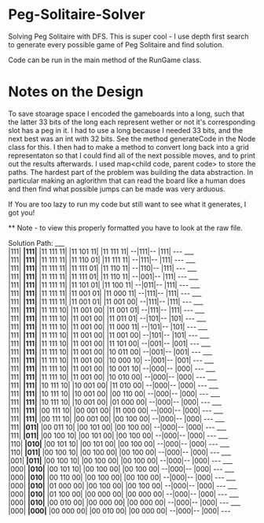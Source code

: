 # Peg-Solitaire-Solver
Solving Peg Solitaire with DFS. This is super cool - I use depth first search to generate every possible game of Peg Solitaire and find solution.

Code can be run in the main method of the RunGame class.

# Notes on the Design
To save stoarage space I encoded the gameboards into a long, such that the latter 33 bits of the long each represent wether or not it's corresponding slot has a peg in it. I had to use a long because I needed 33 bits, and the next best was an int with 32 bits. See the method generateCode in the Node class for this. I then had to make a method to convert long back into a grid representaton so that I could find all of the next possible moves, and to print out the results afterwards. I used map<child code, parent code> to store the paths. The hardest part of the problem was building the data abstraction. In particular making an aglorithm that can read the board like a human does and then find what possible jumps can be made was very arduous.



If You are too lazy to run my code but still want to see what it generates, I got you!

** Note - to view this properly formatted you have to look at the raw file.

Solution Path: 
    ___    
   |111|
 __|111|__
|11 111 11|
|11 101 11|
|11 111 11|
 --|111|--
   |111|
    ---
    ___    
   |111|
 __|111|__
|11 111 11|
|11 110 01|
|11 111 11|
 --|111|--
   |111|
    ---
    ___    
   |111|
 __|111|__
|11 111 11|
|11 111 01|
|11 110 11|
 --|110|--
   |111|
    ---
    ___    
   |111|
 __|111|__
|11 111 11|
|11 111 01|
|11 110 11|
 --|001|--
   |111|
    ---
    ___    
   |111|
 __|111|__
|11 111 11|
|11 101 01|
|11 100 11|
 --|011|--
   |111|
    ---
    ___    
   |111|
 __|111|__
|11 111 11|
|11 001 01|
|11 000 11|
 --|111|--
   |111|
    ---
    ___    
   |111|
 __|111|__
|11 111 11|
|11 001 01|
|11 001 00|
 --|111|--
   |111|
    ---
    ___    
   |111|
 __|111|__
|11 111 10|
|11 001 00|
|11 001 01|
 --|111|--
   |111|
    ---
    ___    
   |111|
 __|111|__
|11 111 10|
|11 001 00|
|11 011 01|
 --|101|--
   |101|
    ---
    ___    
   |111|
 __|111|__
|11 111 10|
|11 001 00|
|11 000 11|
 --|101|--
   |101|
    ---
    ___    
   |111|
 __|111|__
|11 111 10|
|11 001 00|
|11 001 00|
 --|101|--
   |101|
    ---
    ___    
   |111|
 __|111|__
|11 111 10|
|11 001 00|
|11 101 00|
 --|001|--
   |001|
    ---
    ___    
   |111|
 __|111|__
|11 111 10|
|11 001 00|
|10 011 00|
 --|001|--
   |001|
    ---
    ___    
   |111|
 __|111|__
|11 111 10|
|11 001 00|
|10 000 10|
 --|001|--
   |001|
    ---
    ___    
   |111|
 __|111|__
|11 111 10|
|11 001 00|
|10 001 10|
 --|000|--
   |000|
    ---
    ___    
   |111|
 __|111|__
|11 111 10|
|11 001 00|
|10 010 00|
 --|000|--
   |000|
    ---
    ___    
   |111|
 __|111|__
|10 111 10|
|10 001 00|
|11 010 00|
 --|000|--
   |000|
    ---
    ___    
   |111|
 __|111|__
|10 111 10|
|10 001 00|
|00 110 00|
 --|000|--
   |000|
    ---
    ___    
   |111|
 __|111|__
|10 111 10|
|10 001 00|
|01 000 00|
 --|000|--
   |000|
    ---
    ___    
   |111|
 __|111|__
|00 111 10|
|00 001 00|
|11 000 00|
 --|000|--
   |000|
    ---
    ___    
   |111|
 __|111|__
|00 111 10|
|00 001 00|
|00 100 00|
 --|000|--
   |000|
    ---
    ___    
   |111|
 __|011|__
|00 011 10|
|00 101 00|
|00 100 00|
 --|000|--
   |000|
    ---
    ___    
   |111|
 __|011|__
|00 100 10|
|00 101 00|
|00 100 00|
 --|000|--
   |000|
    ---
    ___    
   |110|
 __|010|__
|00 101 10|
|00 101 00|
|00 100 00|
 --|000|--
   |000|
    ---
    ___    
   |110|
 __|011|__
|00 100 10|
|00 100 00|
|00 100 00|
 --|000|--
   |000|
    ---
    ___    
   |001|
 __|011|__
|00 100 10|
|00 100 00|
|00 100 00|
 --|000|--
   |000|
    ---
    ___    
   |000|
 __|010|__
|00 101 10|
|00 100 00|
|00 100 00|
 --|000|--
   |000|
    ---
    ___    
   |000|
 __|010|__
|00 110 00|
|00 100 00|
|00 100 00|
 --|000|--
   |000|
    ---
    ___    
   |000|
 __|010|__
|01 000 00|
|00 100 00|
|00 100 00|
 --|000|--
   |000|
    ---
    ___    
   |000|
 __|010|__
|01 100 00|
|00 000 00|
|00 000 00|
 --|000|--
   |000|
    ---
    ___    
   |000|
 __|010|__
|00 010 00|
|00 000 00|
|00 000 00|
 --|000|--
   |000|
    ---
    ___    
   |000|
 __|000|__
|00 000 00|
|00 010 00|
|00 000 00|
 --|000|--
   |000|
    ---
